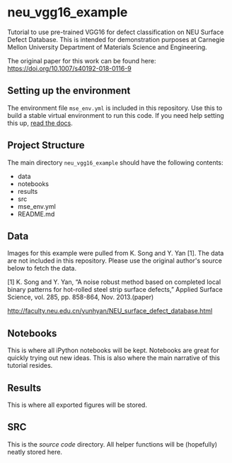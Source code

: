 # neu_vgg16_example
Tutorial to use pre-trained VGG16 for defect classification on NEU Surface Defect Database. This is intended for demonstration purposes at Carnegie Mellon University Department of Materials Science and Engineering. 

The original paper for this work can be found here: https://doi.org/10.1007/s40192-018-0116-9

## Setting up the environment
The environment file `mse_env.yml` is included in this repository. Use this to build a stable virtual environment to run this code. If you need help setting this up, [read the docs](https://docs.conda.io/projects/conda/en/latest/user-guide/tasks/manage-environments.html#creating-an-environment-from-an-environment-yml-file).

## Project Structure
The main directory `neu_vgg16_example` should have the following contents:
- data
- notebooks
- results
- src
- mse_env.yml
- README.md

## Data
Images for this example were pulled from K. Song and Y. Yan [1]. The data are not included in this repository. Please use the original author's source below to fetch the data.

[1] K. Song and Y. Yan, “A noise robust method based on completed local binary patterns for hot-rolled steel strip surface defects,” Applied Surface Science, vol. 285, pp. 858-864, Nov. 2013.(paper)

http://faculty.neu.edu.cn/yunhyan/NEU_surface_defect_database.html

## Notebooks
This is where all iPython notebooks will be kept. Notebooks are great for quickly trying out new ideas. This is also where the main narrative of this tutorial resides.

## Results
This is where all exported figures will be stored.

## SRC
This is the *source code* directory. All helper functions will be (hopefully) neatly stored here.
